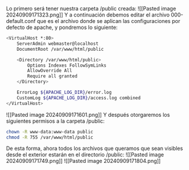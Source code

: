 Lo primero será tener nuestra carpeta /public creada:
![[Pasted image 20240909171323.png]]
Y a continuación debemos editar el archivo 000-default.conf que es el archivo donde se aplican las configuraciones por defecto de apache, y pondremos lo siguiente:
```bash
<VirtualHost *:80>
    ServerAdmin webmaster@localhost
    DocumentRoot /var/www/html/public

    <Directory /var/www/html/public>
        Options Indexes FollowSymLinks
        AllowOverride All
        Require all granted
    </Directory>

    ErrorLog ${APACHE_LOG_DIR}/error.log
    CustomLog ${APACHE_LOG_DIR}/access.log combined
</VirtualHost>
```
![[Pasted image 20240909171601.png]]
Y después otorgaremos los siguientes permisos a la carpeta /public:
```bash
chown -R www-data:www-data public
chmod -R 755 /var/www/html/public
```
De esta forma, ahora todos los archivos que queramos que sean visibles desde el exterior estarán en el directorio /public:
![[Pasted image 20240909171749.png]]
![[Pasted image 20240909171804.png]]
